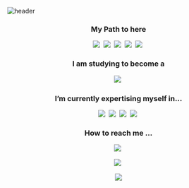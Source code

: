 <!--
**rayhwang3130/rayhwang3130** is a ✨ _special_ ✨ repository because its `README.md` (this file) appears on your GitHub profile.

Here are some ideas to get you started:

- 🔭 I am currently working on ...
- 🌱 I’m currently learning ...
- 👯 I’m looking to collaborate on ...
- 🤔 I’m looking for help with ...
- 💬 Ask me about ...
- 📫 How to reach me: ...
- 😄 Pronouns: ...
- ⚡ Fun fact: ...
-->
![header](https://capsule-render.vercel.app/api?type=waving&color=gradient&height=300&section=header&text=Woo%20Hyun%20(Ray)%20Hwang's%20Code%20Archive&fontSize=60)

<h3 align="center">My Path to here</h3>
<p align="center">
  <img src="https://img.shields.io/badge/UWCSEA-87CEEB?style=flat-square&logo=Accenture&logoColor=black"/></a>&nbsp
  <img src="https://img.shields.io/badge/Wonchon_Middle_School-8B4513?style=flat-square&logo=Accenture&logoColor=white"/></a>&nbsp
  <img src="https://img.shields.io/badge/31C_DFLHS-4169E1?style=flat-square&logo=Accenture&logoColor=white"/></a>&nbsp
  <img src="https://img.shields.io/badge/ROKMC-FF0000?style=flat-square&logo=Accenture&logoColor=white"/></a>&nbsp
  <img src="https://img.shields.io/badge/Korea_University,_Majoring_in_Statistics-FF0000?style=flat-square&logo=Accenture&logoColor=white"/></a>&nbsp
</p> 

<h3 align="center">I am studying to become a</h3>
<p align="center">
  <img src="https://img.shields.io/badge/Data_Analyst_or_Data_Scientist-FA8072?style=flat-square&logo=data.ai&logoColor=black"/></a>&nbsp
</p>

<h3 align="center">I’m currently expertising myself in...</h3>
<p align="center">
  <img src="https://img.shields.io/badge/R_Studio-ADD8E6?style=flat-square&logo=R&logoColor=blue"/></a>&nbsp
  <img src="https://img.shields.io/badge/Python-E0FFFF?style=flat-square&logo=Python&logoColor=red"/></a>&nbsp
  <img src="https://img.shields.io/badge/Microsoft_Excel-2E8B57?style=flat-square&logo=Microsoft Excel&logoColor=white"/></a>&nbsp
  <img src="https://img.shields.io/badge/SQL-E6E6FA?style=flat-square&logo=mySQL&logoColor=orange"/></a>&nbsp
</p>

<h3 align="center">How to reach me ...</h3>
<p align="center">
  <a href="mailto:rayhwang3130@gmail.com"><img src="https://img.shields.io/badge/rayhwang3130@gmail.com-F5FFFA?style=flat-square&logo=Mail.Ru&logoColor=black"/></a>&nbsp

<p align="center">
  <img src="https://github-readme-stats.vercel.app/api?username=rayhwang3130&show_icons=true&theme=radical"></a>&nbsp
 </p>

<p align="center">
  <img src="https://github-readme-stats.vercel.app/api/top-langs/?username=rayhwang3130&theme=tokyonight">
 </p>
